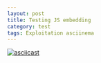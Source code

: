 ```yaml
---
layout: post
title: Testing JS embedding
category: test
tags: Exploitation asciinema
---
```


[![asciicast](https://asciinema.org/a/14.png)](https://asciinema.org/a/14)